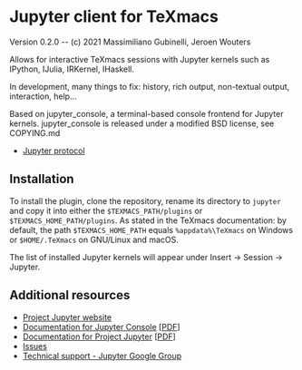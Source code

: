 # Jupyter client for TeXmacs

Version 0.2.0 -- (c) 2021 Massimiliano Gubinelli, Jeroen Wouters

Allows for interactive TeXmacs sessions with Jupyter kernels such as IPython, IJulia, IRKernel, IHaskell.

In development, many things to fix: history, rich output, non-textual output, interaction, help...

Based on jupyter_console, a terminal-based console frontend for Jupyter kernels.
jupyter_console is released under a modified BSD license, see COPYING.md

- [Jupyter protocol](https://jupyter-client.readthedocs.io/en/latest/messaging.html#messaging)

## Installation

To install the plugin, clone the repository, rename its directory to `jupyter` and copy it into either the `$TEXMACS_PATH/plugins` or `$TEXMACS_HOME_PATH/plugins`. As stated in the TeXmacs documentation: by default, the path `$TEXMACS_HOME_PATH` equals `%appdata%\TeXmacs` on Windows or `$HOME/.TeXmacs` on GNU/Linux and macOS.

The list of installed Jupyter kernels will appear under Insert → Session → Jupyter.

## Additional resources
- [Project Jupyter website](https://jupyter.org)
- [Documentation for Jupyter Console](https://jupyter-console.readthedocs.io/en/latest/) [[PDF](https://media.readthedocs.org/pdf/jupyter-console/latest/jupyter-notebook.pdf)]
- [Documentation for Project Jupyter](https://jupyter.readthedocs.io/en/latest/index.html) [[PDF](https://media.readthedocs.org/pdf/jupyter/latest/jupyter.pdf)]
- [Issues](https://github.com/jupyter/jupyter_console/issues)
- [Technical support - Jupyter Google Group](https://groups.google.com/forum/#!forum/jupyter)
